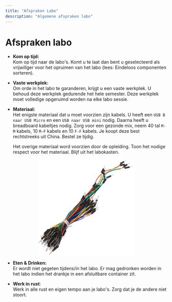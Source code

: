 ```yaml
---
title: "Afspraken Labo"
description: "Algemene afspraken labo"
---
```

# Afspraken labo

* **Kom op tijd:**  
  Kom op tijd naar de labo's. Komt u te laat dan bent u geselecteerd als
  vrijwillger voor het opruimen van het labo (lees: Eindeloos componenten
  sorteren).

* **Vaste werkplek:**  
  Om orde in het labo te garanderen, krijgt u een vaste werkplek. U behoud deze
  werkplek gedurende het hele semester. Deze werkplek moet volledige opgeruimd
  worden na elke labo sessie.

* **Materiaal:**  
  Het enigste materiaal dat u moet voorzien zijn kabels. U heeft een `USB B
  naar USB Micro` en een `USB naar USB mini` nodig. Daarna heeft u breadboard
  kabeltjes nodig. Zorg voor een gezonde mix, neem 40 tal `M-M` kabels, 10
  `M-F` kabels en 10 `F-F` kabels. Je koopt deze best rechtstreeks uit China.
  Bestel ze tijdig. 

  Het overige materiaal word voorzien door de opleiding. Toon het nodige
  respect voor het materiaal. Blijf uit het labokasten.

<img style="display:block; margin: auto; height: 300px;"  src="./img/breadboard_wires.png" alt="">

* **Eten & Drinken:**  
  Er wordt niet gegeten tijdens/in het labo. Er mag gedronken worden in het
  labo indien het drankje in een afsluitbare container zit.

* **Werk in rust**:  
  Werk in alle rust en eigen tempo aan je labo's. Zorg dat je de andere niet
  stoort.

